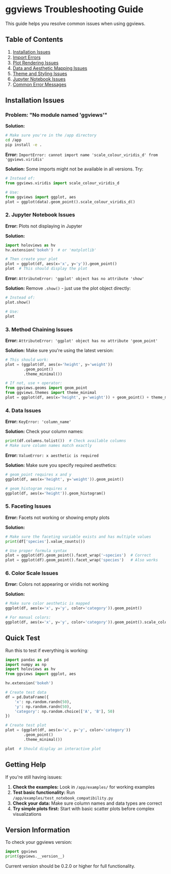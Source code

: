 # ggviews Troubleshooting Guide

This guide helps you resolve common issues when using ggviews.

## Table of Contents
1. [Installation Issues](#installation-issues)
2. [Import Errors](#import-errors)
3. [Plot Rendering Issues](#plot-rendering-issues)
4. [Data and Aesthetic Mapping Issues](#data-and-aesthetic-mapping-issues)
5. [Theme and Styling Issues](#theme-and-styling-issues)
6. [Jupyter Notebook Issues](#jupyter-notebook-issues)
7. [Common Error Messages](#common-error-messages)

## Installation Issues

### Problem: "No module named 'ggviews'"

**Solution:**
```bash
# Make sure you're in the /app directory
cd /app
pip install -e .
```

**Error:** `ImportError: cannot import name 'scale_colour_viridis_d' from 'ggviews.viridis'`

**Solution:** Some imports might not be available in all versions. Try:
```python
# Instead of:
from ggviews.viridis import scale_colour_viridis_d

# Use:
from ggviews import ggplot, aes
plot = ggplot(data).geom_point().scale_colour_viridis_d()
```

### 2. Jupyter Notebook Issues

**Error:** Plots not displaying in Jupyter

**Solution:**
```python
import holoviews as hv
hv.extension('bokeh')  # or 'matplotlib'

# Then create your plot
plot = ggplot(df, aes(x='x', y='y')).geom_point()
plot  # This should display the plot
```

**Error:** `AttributeError: 'ggplot' object has no attribute 'show'`

**Solution:** Remove `.show()` - just use the plot object directly:
```python
# Instead of:
plot.show()

# Use:
plot
```

### 3. Method Chaining Issues

**Error:** `AttributeError: 'ggplot' object has no attribute 'geom_point'`

**Solution:** Make sure you're using the latest version:
```python
# This should work:
plot = (ggplot(df, aes(x='height', y='weight'))
        .geom_point()
        .theme_minimal())

# If not, use + operator:
from ggviews.geoms import geom_point
from ggviews.themes import theme_minimal
plot = ggplot(df, aes(x='height', y='weight')) + geom_point() + theme_minimal()
```

### 4. Data Issues

**Error:** `KeyError: 'column_name'`

**Solution:** Check your column names:
```python
print(df.columns.tolist())  # Check available columns
# Make sure column names match exactly
```

**Error:** `ValueError: x aesthetic is required`

**Solution:** Make sure you specify required aesthetics:
```python
# geom_point requires x and y
ggplot(df, aes(x='height', y='weight')).geom_point()

# geom_histogram requires x
ggplot(df, aes(x='height')).geom_histogram()
```

### 5. Faceting Issues

**Error:** Facets not working or showing empty plots

**Solution:**
```python
# Make sure the faceting variable exists and has multiple values
print(df['species'].value_counts())

# Use proper formula syntax
plot = ggplot(df).geom_point().facet_wrap('~species')  # Correct
plot = ggplot(df).geom_point().facet_wrap('species')   # Also works
```

### 6. Color Scale Issues

**Error:** Colors not appearing or viridis not working

**Solution:**
```python
# Make sure color aesthetic is mapped
ggplot(df, aes(x='x', y='y', color='category')).geom_point()

# For manual colors:
ggplot(df, aes(x='x', y='y', color='category')).geom_point().scale_color_manual(values=['red', 'blue'])
```

## Quick Test

Run this to test if everything is working:

```python
import pandas as pd
import numpy as np
import holoviews as hv
from ggviews import ggplot, aes

hv.extension('bokeh')

# Create test data
df = pd.DataFrame({
    'x': np.random.randn(50),
    'y': np.random.randn(50),
    'category': np.random.choice(['A', 'B'], 50)
})

# Create test plot
plot = (ggplot(df, aes(x='x', y='y', color='category'))
        .geom_point()
        .theme_minimal())

plot  # Should display an interactive plot
```

## Getting Help

If you're still having issues:

1. **Check the examples:** Look in `/app/examples/` for working examples
2. **Test basic functionality:** Run `/app/examples/test_notebook_compatibility.py`
3. **Check your data:** Make sure column names and data types are correct
4. **Try simple plots first:** Start with basic scatter plots before complex visualizations

## Version Information

To check your ggviews version:

```python
import ggviews
print(ggviews.__version__)
```

Current version should be 0.2.0 or higher for full functionality.